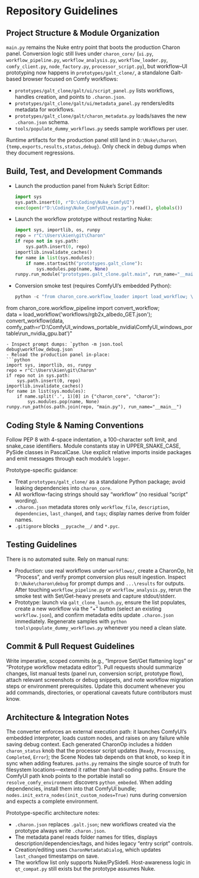 # Repository Guidelines

## Project Structure & Module Organization
`main.py` remains the Nuke entry point that boots the production Charon panel. Conversion logic still lives under `charon_core/` (`ui.py`, `workflow_pipeline.py`, `workflow_analysis.py`, `workflow_loader.py`, `comfy_client.py`, `node_factory.py`, `processor_script.py`), but workflow–UI prototyping now happens in `prototypes/galt_clone/`, a standalone Galt-based browser focused on Comfy workflows:

- `prototypes/galt_clone/galt/ui/script_panel.py` lists workflows, handles creation, and points to `.charon.json`.
- `prototypes/galt_clone/galt/ui/metadata_panel.py` renders/edits metadata for workflows.
- `prototypes/galt_clone/galt/charon_metadata.py` loads/saves the new `.charon.json` schema.
- `tools/populate_dummy_workflows.py` seeds sample workflows per user.

Runtime artifacts for the production panel still land in `D:\Nuke\charon\{temp,exports,results,status,debug}`. Only check in debug dumps when they document regressions.

## Build, Test, and Development Commands
- Launch the production panel from Nuke’s Script Editor:
  ```python
  import sys
  sys.path.insert(0, r"D:\Coding\Nuke_ComfyUI")
  exec(open(r"D:\Coding\Nuke_ComfyUI\main.py").read(), globals())
  ```
- Launch the workflow prototype without restarting Nuke:
  ```python
  import sys, importlib, os, runpy
  repo = r"C:\Users\kien\git\Charon"
  if repo not in sys.path:
      sys.path.insert(0, repo)
  importlib.invalidate_caches()
  for name in list(sys.modules):
      if name.startswith("prototypes.galt_clone"):
          sys.modules.pop(name, None)
  runpy.run_module("prototypes.galt_clone.galt.main", run_name="__main__", alter_sys=True)
  ```
- Conversion smoke test (requires ComfyUI’s embedded Python):
  ```powershell
  python -c "from charon_core.workflow_loader import load_workflow; \
from charon_core.workflow_pipeline import convert_workflow; \
data = load_workflow('workflows/rgb2x_albedo_GET.json'); \
convert_workflow(data, comfy_path=r'D:\ComfyUI_windows_portable_nvidia\ComfyUI_windows_portable\run_nvidia_gpu.bat')"
  ```
- Inspect prompt dumps: `python -m json.tool debug\workflow_debug.json`
- Reload the production panel in-place:
  ```python
  import sys, importlib, os, runpy
  repo = r"C:\Users\kien\git\Charon"
  if repo not in sys.path:
      sys.path.insert(0, repo)
  importlib.invalidate_caches()
  for name in list(sys.modules):
      if name.split('.', 1)[0] in {"charon_core", "charon"}:
          sys.modules.pop(name, None)
  runpy.run_path(os.path.join(repo, "main.py"), run_name="__main__")
  ```

## Coding Style & Naming Conventions
Follow PEP 8 with 4-space indentation, a 100-character soft limit, and snake_case identifiers. Module constants stay in UPPER_SNAKE_CASE, PySide classes in PascalCase. Use explicit relative imports inside packages and emit messages through each module’s `logger`.

Prototype-specific guidance:
- Treat `prototypes/galt_clone/` as a standalone Python package; avoid leaking dependencies into `charon_core`.
- All workflow-facing strings should say “workflow” (no residual “script” wording).
- `.charon.json` metadata stores only `workflow_file`, `description`, `dependencies`, `last_changed`, and `tags`; display names derive from folder names.
- `.gitignore` blocks `__pycache__/` and `*.pyc`.

## Testing Guidelines
There is no automated suite. Rely on manual runs:
- Production: use real workflows under `workflows/`, create a CharonOp, hit “Process”, and verify prompt conversion plus result ingestion. Inspect `D:\Nuke\charon\debug` for prompt dumps and `...\results` for outputs. After touching `workflow_pipeline.py` or `workflow_analysis.py`, rerun the smoke test with Set/Get-heavy presets and capture stdout/stderr.
- Prototype: launch via `galt_clone_launch.py`, ensure the list populates, create a new workflow via the “+” button (select an existing `workflow.json`), and confirm metadata edits update `.charon.json` immediately. Regenerate samples with `python tools\populate_dummy_workflows.py` whenever you need a clean slate.

## Commit & Pull Request Guidelines
Write imperative, scoped commits (e.g., “Improve Set/Get flattening logs” or “Prototype workflow metadata editor”). Pull requests should summarize changes, list manual tests (panel run, conversion script, prototype flow), attach relevant screenshots or debug snippets, and note workflow migration steps or environment prerequisites. Update this document whenever you add commands, directories, or operational caveats future contributors must know.

## Architecture & Integration Notes
The converter enforces an external execution path: it launches ComfyUI’s embedded interpreter, loads custom nodes, and raises on any failure while saving debug context. Each generated CharonOp includes a hidden `charon_status` knob that the processor script updates (`Ready`, `Processing`, `Completed`, `Error`); the Scene Nodes tab depends on that knob, so keep it in sync when adding features. `paths.py` remains the single source of truth for filesystem locations—extend it rather than hard-coding paths. Ensure the ComfyUI path knob points to the portable install so `resolve_comfy_environment` discovers `python_embeded`. When adding dependencies, install them into that ComfyUI bundle; `nodes.init_extra_nodes(init_custom_nodes=True)` runs during conversion and expects a complete environment.

Prototype-specific architecture notes:
- `.charon.json` replaces `.galt.json`; new workflows created via the prototype always write `.charon.json`.
- The metadata panel reads folder names for titles, displays description/dependencies/tags, and hides legacy “entry script” controls.
- Creation/editing uses `CharonMetadataDialog`, which updates `last_changed` timestamps on save.
- The workflow list only supports Nuke/PySide6. Host-awareness logic in `qt_compat.py` still exists but the prototype assumes Nuke.
